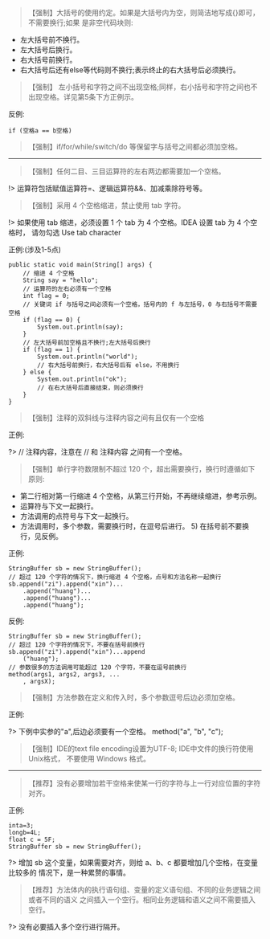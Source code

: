 >【强制】大括号的使用约定。如果是大括号内为空，则简洁地写成{}即可，不需要换行;如果 是非空代码块则:  

- 左大括号前不换行。  
- 左大括号后换行。  
- 右大括号前换行。  
- 右大括号后还有else等代码则不换行;表示终止的右大括号后必须换行。 
   
>【强制】 左小括号和字符之间不出现空格;同样，右小括号和字符之间也不出现空格。详见第5条下方正例示。  

反例:  

```
if (空格a == b空格)
```

>【强制】if/for/while/switch/do 等保留字与括号之间都必须加空格。  

---

>【强制】任何二目、三目运算符的左右两边都需要加一个空格。  

!> 运算符包括赋值运算符=、逻辑运算符&&、加减乘除符号等。
 
>【强制】采用 4 个空格缩进，禁止使用 tab 字符。

!> 如果使用 tab 缩进，必须设置 1 个 tab 为 4 个空格。IDEA 设置 tab 为 4 个空格时， 请勿勾选 Use tab character

正例:(涉及1-5点)
 
```
public static void main(String[] args) {
    // 缩进 4 个空格
    String say = "hello";
    // 运算符的左右必须有一个空格
    int flag = 0;
    // 关键词 if 与括号之间必须有一个空格，括号内的 f 与左括号，0 与右括号不需要空格
    if (flag == 0) {
        System.out.println(say);
    }
    // 左大括号前加空格且不换行;左大括号后换行
    if (flag == 1) {
        System.out.println("world");
        // 右大括号前换行，右大括号后有 else，不用换行
    } else {
        System.out.println("ok");
        // 在右大括号后直接结束，则必须换行
    }
}
```
>【强制】注释的双斜线与注释内容之间有且仅有一个空格

正例:  

?> // 注释内容，注意在 // 和 注释内容 之间有一个空格。  
  
>【强制】单行字符数限制不超过 120 个，超出需要换行，换行时遵循如下原则:  

- 第二行相对第一行缩进 4 个空格，从第三行开始，不再继续缩进，参考示例。  
- 运算符与下文一起换行。  
- 方法调用的点符号与下文一起换行。  
- 方法调用时，多个参数，需要换行时，在逗号后进行。 5) 在括号前不要换行，见反例。  
 
正例:  
 
```
StringBuffer sb = new StringBuffer();
// 超过 120 个字符的情况下，换行缩进 4 个空格，点号和方法名称一起换行 sb.append("zi").append("xin")...
    .append("huang")...
    .append("huang")...
    .append("huang");
```
 
反例:  
 
```
StringBuffer sb = new StringBuffer();
// 超过 120 个字符的情况下，不要在括号前换行
sb.append("zi").append("xin")...append
    ("huang");
// 参数很多的方法调用可能超过 120 个字符，不要在逗号前换行
method(args1, args2, args3, ...
    , argsX);
```
>【强制】方法参数在定义和传入时，多个参数逗号后边必须加空格。

正例:  

?> 下例中实参的"a",后边必须要有一个空格。 method("a", "b", "c");

>【强制】IDE的text file encoding设置为UTF-8; IDE中文件的换行符使用Unix格式， 不要使用 Windows 格式。

---

> 【推荐】没有必要增加若干空格来使某一行的字符与上一行对应位置的字符对齐。

正例:
```
inta=3;
longb=4L;
float c = 5F;
StringBuffer sb = new StringBuffer();
```

?> 增加 sb 这个变量，如果需要对齐，则给 a、b、c 都要增加几个空格，在变量比较多的 情况下，是一种累赘的事情。

>【推荐】方法体内的执行语句组、变量的定义语句组、不同的业务逻辑之间或者不同的语义 之间插入一个空行。相同业务逻辑和语义之间不需要插入空行。

?> 没有必要插入多个空行进行隔开。